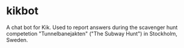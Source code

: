 # kikbot
A chat bot for Kik. Used to report answers during the scavenger hunt competetion "Tunnelbanejakten" ("The Subway Hunt") in Stockholm, Sweden.
